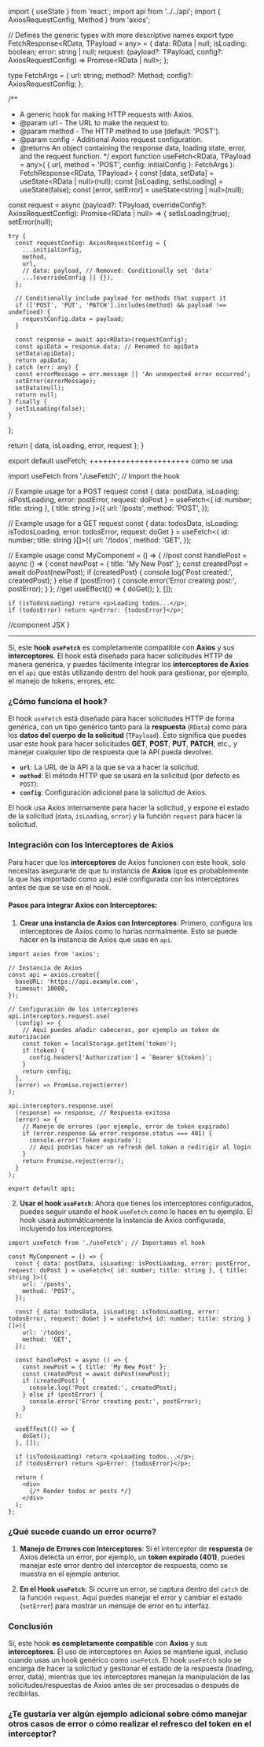import { useState } from 'react';
import api from '../../api';
import { AxiosRequestConfig, Method } from 'axios';

// Defines the generic types with more descriptive names
export type FetchResponse<RData, TPayload = any> = {
  data: RData | null;
  isLoading: boolean;
  error: string | null;
  request: (payload?: TPayload, config?: AxiosRequestConfig) => Promise<RData | null>;
};

type FetchArgs = {
  url: string;
  method?: Method;
  config?: AxiosRequestConfig;
};

/**
 * A generic hook for making HTTP requests with Axios.
 * @param url - The URL to make the request to.
 * @param method - The HTTP method to use (default: 'POST').
 * @param config - Additional Axios request configuration.
 * @returns An object containing the response data, loading state, error, and the request function.
 */
export function useFetch<RData, TPayload = any>(
  { url, method = 'POST', config: initialConfig }: FetchArgs
): FetchResponse<RData, TPayload> {
  const [data, setData] = useState<RData | null>(null);
  const [isLoading, setIsLoading] = useState(false);
  const [error, setError] = useState<string | null>(null);

  const request = async (payload?: TPayload, overrideConfig?: AxiosRequestConfig): Promise<RData | null> => {
    setIsLoading(true);
    setError(null);

    try {
      const requestConfig: AxiosRequestConfig = {
        ...initialConfig,
        method,
        url,
        // data: payload, // Removed: Conditionally set 'data'
        ...(overrideConfig || {}),
      };

      // Conditionally include payload for methods that support it
      if (['POST', 'PUT', 'PATCH'].includes(method) && payload !== undefined) {
        requestConfig.data = payload;
      }

      const response = await api<RData>(requestConfig);
      const apiData = response.data; // Renamed to apiData
      setData(apiData);
      return apiData;
    } catch (err: any) {
      const errorMessage = err.message || 'An unexpected error occurred';
      setError(errorMessage);
      setData(null);
      return null;
    } finally {
      setIsLoading(false);
    }
  };

  return { data, isLoading, error, request };
}

export default useFetch;
++++++++++++++++++++++
como se usa

import useFetch from './useFetch'; // Import the hook

// Example usage for a POST request
const { data: postData, isLoading: isPostLoading, error: postError, request: doPost } = useFetch<{ id: number; title: string }, { title: string }>({
  url: '/posts',
  method: 'POST',
});

// Example usage for a GET request
const { data: todosData, isLoading: isTodosLoading, error: todosError, request: doGet } = useFetch<{ id: number; title: string }[]>({
  url: '/todos',
  method: 'GET',
});

// Example usage
const MyComponent = () => {
    //post
    const handlePost = async () => {
      const newPost = { title: 'My New Post' };
      const createdPost = await doPost(newPost);
      if (createdPost) {
        console.log('Post created:', createdPost);
      } else if (postError) {
        console.error('Error creating post:', postError);
      }
    };
  //get
    useEffect(() => {
      doGet();
    }, []);

    if (isTodosLoading) return <p>Loading todos...</p>;
    if (todosError) return <p>Error: {todosError}</p>;

  //component JSX
}



********************
Sí, este **hook `useFetch`** es completamente compatible con **Axios** y sus **interceptores**. El hook está diseñado para hacer solicitudes HTTP de manera genérica, y puedes fácilmente integrar los **interceptores de Axios** en el `api` que estás utilizando dentro del hook para gestionar, por ejemplo, el manejo de tokens, errores, etc.

### ¿Cómo funciona el hook?

El hook `useFetch` está diseñado para hacer solicitudes HTTP de forma genérica, con un tipo genérico tanto para la **respuesta** (`RData`) como para los **datos del cuerpo de la solicitud** (`TPayload`). Esto significa que puedes usar este hook para hacer solicitudes **GET**, **POST**, **PUT**, **PATCH**, etc., y manejar cualquier tipo de respuesta que la API pueda devolver.

- **`url`**: La URL de la API a la que se va a hacer la solicitud.
- **`method`**: El método HTTP que se usará en la solicitud (por defecto es `POST`).
- **`config`**: Configuración adicional para la solicitud de Axios.

El hook usa Axios internamente para hacer la solicitud, y expone el estado de la solicitud (`data`, `isLoading`, `error`) y la función `request` para hacer la solicitud.

### Integración con los Interceptores de Axios

Para hacer que los **interceptores** de Axios funcionen con este hook, solo necesitas asegurarte de que tu instancia de **Axios** (que es probablemente la que has importado como `api`) esté configurada con los interceptores antes de que se use en el hook.

#### Pasos para integrar Axios con Interceptores:

1. **Crear una instancia de Axios con Interceptores**:
   Primero, configura los interceptores de Axios como lo harías normalmente. Esto se puede hacer en la instancia de Axios que usas en `api`.

```tsx
import axios from 'axios';

// Instancia de Axios
const api = axios.create({
  baseURL: 'https://api.example.com',
  timeout: 10000,
});

// Configuración de los interceptores
api.interceptors.request.use(
  (config) => {
    // Aquí puedes añadir cabeceras, por ejemplo un token de autorización
    const token = localStorage.getItem('token');
    if (token) {
      config.headers['Authorization'] = `Bearer ${token}`;
    }
    return config;
  },
  (error) => Promise.reject(error)
);

api.interceptors.response.use(
  (response) => response, // Respuesta exitosa
  (error) => {
    // Manejo de errores (por ejemplo, error de token expirado)
    if (error.response && error.response.status === 401) {
      console.error('Token expirado');
      // Aquí podrías hacer un refresh del token o redirigir al login
    }
    return Promise.reject(error);
  }
);

export default api;
```

2. **Usar el hook `useFetch`**:
   Ahora que tienes los interceptores configurados, puedes seguir usando el hook `useFetch` como lo haces en tu ejemplo. El hook usará automáticamente la instancia de Axios configurada, incluyendo los interceptores.

```tsx
import useFetch from './useFetch'; // Importamos el hook

const MyComponent = () => {
  const { data: postData, isLoading: isPostLoading, error: postError, request: doPost } = useFetch<{ id: number; title: string }, { title: string }>({
    url: '/posts',
    method: 'POST',
  });

  const { data: todosData, isLoading: isTodosLoading, error: todosError, request: doGet } = useFetch<{ id: number; title: string }[]>({
    url: '/todos',
    method: 'GET',
  });

  const handlePost = async () => {
    const newPost = { title: 'My New Post' };
    const createdPost = await doPost(newPost);
    if (createdPost) {
      console.log('Post created:', createdPost);
    } else if (postError) {
      console.error('Error creating post:', postError);
    }
  };

  useEffect(() => {
    doGet();
  }, []);

  if (isTodosLoading) return <p>Loading todos...</p>;
  if (todosError) return <p>Error: {todosError}</p>;

  return (
    <div>
      {/* Render todos or posts */}
    </div>
  );
};
```

### ¿Qué sucede cuando un error ocurre?

1. **Manejo de Errores con Interceptores**: Si el interceptor de **respuesta** de Axios detecta un error, por ejemplo, un **token expirado (401)**, puedes manejar este error dentro del interceptor de respuesta, como se muestra en el ejemplo anterior.

2. **En el Hook `useFetch`**: Si ocurre un error, se captura dentro del `catch` de la función `request`. Aquí puedes manejar el error y cambiar el estado (`setError`) para mostrar un mensaje de error en tu interfaz.

### Conclusión

Sí, este hook **es completamente compatible** con **Axios** y sus **interceptores**. El uso de interceptores en Axios se mantiene igual, incluso cuando usas un hook genérico como `useFetch`. El hook `useFetch` solo se encarga de hacer la solicitud y gestionar el estado de la respuesta (loading, error, data), mientras que los interceptores manejan la manipulación de las solicitudes/respuestas de Axios antes de ser procesadas o después de recibirlas.

### ¿Te gustaría ver algún ejemplo adicional sobre cómo manejar otros casos de error o cómo realizar el refresco del token en el interceptor?